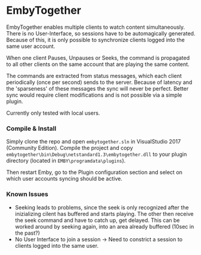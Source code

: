 # EmbyTogether

EmbyTogether enables multiple clients to watch content simultaneously. There is no User-Interface, so sessions have to be automagically generated.
Because of this, it is only possible to synchronize clients logged into the same user account.

When one client Pauses, Unpauses or Seeks, the command is propagated to all other clients on the same account that are playing the same content.

The commands are extracted from status messages, which each client periodically (once per second) sends to the server. Because of latency and the 'sparseness' of these messages the sync will never be perfect.
Better sync would require client modifications and is not possible via a simple plugin.

Currently only tested with local users.

### Compile & Install
Simply clone the repo and open `embytogether.sln` in VisualStudio 2017 (Community Edition). Compile the project and copy `embytogether\bin\Debug\netstandard1.3\embytogether.dll` to your plugin directory (located in `EMBY\programdata\plugins`).

Then restart Emby, go to the Plugin configuration section and select on which user accounts syncing should be active.

### Known Issues
- Seeking leads to problems, since the seek is only recognized after the inizializing cilent has buffered and starts playing. 
  The other then receive the seek command and have to catch up, get delayed. This can be worked around by seeking again, into an area already buffered (10sec in the past?)
- No User Interface to join a session -> Need to constrict a session to clients logged into the same user.